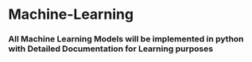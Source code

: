# Machine-Learning

### All Machine Learning Models will be implemented in python with Detailed Documentation for Learning purposes

